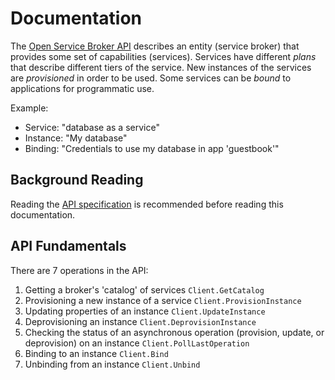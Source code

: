 # Documentation

The [Open Service Broker API](https://github.com/openservicebrokerapi/servicebroker)
 describes an entity (service broker) that provides some set of capabilities
(services).  Services have different *plans* that describe different tiers of
the service.  New instances of the services are *provisioned* in order to be
used.  Some services can be *bound* to applications for programmatic use.

Example:

- Service: "database as a service"
- Instance: "My database"
- Binding: "Credentials to use my database in app 'guestbook'"

## Background Reading

Reading the
[API specification](https://github.com/openservicebrokerapi/servicebroker/blob/master/spec.md) is 
recommended before reading this documentation.

## API Fundamentals

There are 7 operations in the API:

1.  Getting a broker's 'catalog' of services `Client.GetCatalog`
2.  Provisioning a new instance of a service `Client.ProvisionInstance`
3.  Updating properties of an instance `Client.UpdateInstance`
4.  Deprovisioning an instance `Client.DeprovisionInstance`
5.  Checking the status of an asynchronous operation (provision, update, or deprovision) on an instance `Client.PollLastOperation`
6.  Binding to an instance `Client.Bind`
7.  Unbinding from an instance `Client.Unbind`
